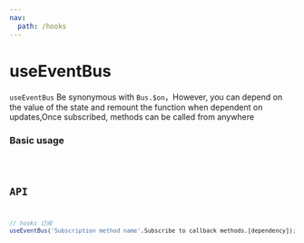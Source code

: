 ```yaml
---
nav:
  path: /hooks
---
```


# useEventBus

`useEventBus` Be synonymous with `Bus.$on`，However, you can depend on the value of the state and remount the function when dependent on updates,Once subscribed, methods can be called from anywhere

### Basic usage

<code src="./demo/demo1.tsx" />

## API

```typescript
// hooks 订阅
useEventBus('Subscription method name',Subscribe to callback methods,[dependency]);
```
